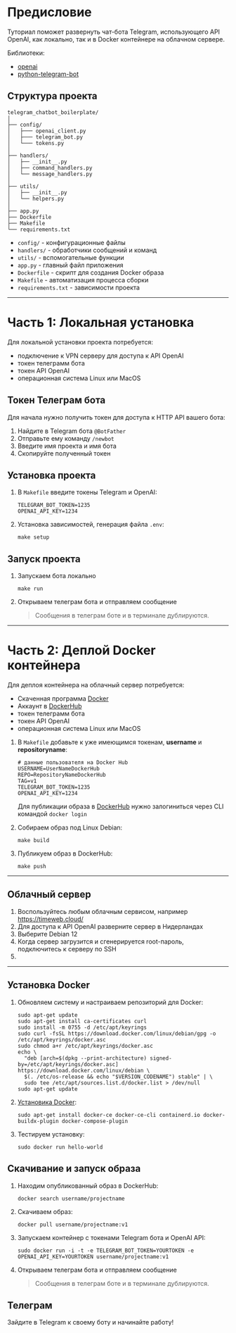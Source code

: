 # Предисловие

Туториал поможет развернуть чат-бота Telegram, использующего API OpenAI, как локально, так и в Docker контейнере на облачном сервере. 

Библиотеки:
  - [openai](https://pypi.org/project/openai/)
  - [python-telegram-bot](https://python-telegram-bot.org/)

## Структура проекта

```
telegram_chatbot_boilerplate/
│
├── config/
│   ├─── openai_client.py
│   ├─── telegram_bot.py
│   └─── tokens.py
│
├── handlers/  
│   ├── __init__.py
│   ├── command_handlers.py
│   └── message_handlers.py
│
├── utils/
│   ├── __init__.py 
│   └── helpers.py
│
├── app.py
├── Dockerfile
├── Makefile
└── requirements.txt
```

- `config/` - конфигурационные файлы
- `handlers/` - обработчики сообщений и команд 
- `utils/` - вспомогательные функции
- `app.py` - главный файл приложения
- `Dockerfile` - скрипт для создания Docker образа
- `Makefile` - автоматизация процесса сборки 
- `requirements.txt` - зависимости проекта

---

# Часть 1: Локальная установка

Для локальной установки проекта потребуется:
- подключение к VPN серверу для доступа к API OpenAI
- токен телеграмм бота
- токен API OpenAI
- операционная система Linux или MacOS

## Токен Телеграм бота

Для начала нужно получить токен для доступа к HTTP API вашего бота:

1. Найдите в Telegram бота `@BotFather`
2. Отправьте ему команду `/newbot`
3. Введите имя проекта и имя бота
4. Скопируйте полученный токен

## Установка проекта

1. В `Makefile` введите токены Telegram и OpenAI:
   ```
   TELEGRAM_BOT_TOKEN=1235
   OPENAI_API_KEY=1234
   ```
   
2. Установка зависимостей, генерация файла `.env`:
   ```
   make setup
   ```

## Запуск проекта

1. Запускаем бота локально
   ```
   make run
   ```
2. Открываем телеграм бота и отправляем сообщение
   > Сообщения в телеграм боте и в терминале дублируются.

---

# Часть 2: Деплой Docker контейнера

Для деплоя контейнера на облачный сервер потребуется:
- Скаченная программа [Docker](https://www.docker.com/products/docker-desktop/)
- Аккаунт в [DockerHub](https://hub.docker.com/)
- токен телеграмм бота
- токен API OpenAI
- операционная система Linux или MacOS

1. В `Makefile` добавьте к уже имеющимся токенам, **username**  и **repositoryname**:
   ```
   # данные пользователя на Docker Hub
   USERNAME=UserNameDockerHub
   REPO=RepositoryNameDockerHub 
   TAG=v1
   TELEGRAM_BOT_TOKEN=1235
   OPENAI_API_KEY=1234
   ```
   Для публикации образа в [DockerHub](https://hub.docker.com/) нужно залогиниться через CLI командой `docker login`

1. Собираем образ под Linux Debian:
   ```
   make build
   ```

6. Публикуем образ в DockerHub:
   ```
   make push
   ```
   
---

## Облачный сервер

1. Воспользуйтесь любым облачным сервисом, например https://timeweb.cloud/
2. Для доступа к API OpenAI разверните сервер в Нидерландах
3. Выберите Debian 12 
4. Когда сервер загрузится и сгенерируется root-пароль, подключитесь к серверу по SSH
5. 
---

## Установка Docker

1. Обновляем систему и настраиваем репозиторий для Docker:
   ```
   sudo apt-get update
   sudo apt-get install ca-certificates curl
   sudo install -m 0755 -d /etc/apt/keyrings
   sudo curl -fsSL https://download.docker.com/linux/debian/gpg -o /etc/apt/keyrings/docker.asc
   sudo chmod a+r /etc/apt/keyrings/docker.asc
   echo \
     "deb [arch=$(dpkg --print-architecture) signed-by=/etc/apt/keyrings/docker.asc] https://download.docker.com/linux/debian \
     $(. /etc/os-release && echo "$VERSION_CODENAME") stable" | \
     sudo tee /etc/apt/sources.list.d/docker.list > /dev/null
   sudo apt-get update  
   ```

2. [Установика Docker](https://docs.docker.com/engine/install/debian/):
   ```
   sudo apt-get install docker-ce docker-ce-cli containerd.io docker-buildx-plugin docker-compose-plugin
   ```

3. Тестируем установку:
   ```
   sudo docker run hello-world
   ```

## Скачивание и запуск образа

1. Находим опубликованный образ в DockerHub:
   ```
   docker search username/projectname
   ```

2. Скачиваем образ:
   ```
   docker pull username/projectname:v1
   ```

3. Запускаем контейнер с токенами Telegram бота и OpenAI API:
   ```
   sudo docker run -i -t -e TELEGRAM_BOT_TOKEN=YOURTOKEN -e OPENAI_API_KEY=YOURTOKEN username/projectname:v1
   ```
   
4. Открываем телеграм бота и отправляем сообщение
   > Сообщения в телеграм боте и в терминале дублируются.
   

## Телеграм

Зайдите в Telegram к своему боту и начинайте работу!
